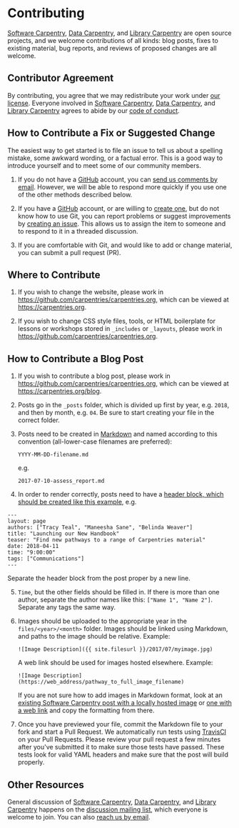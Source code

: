 # Contributing

[Software Carpentry][swc-site], [Data Carpentry][dc-site], and [Library Carpentry][lc-site] are open source projects,
and we welcome contributions of all kinds:
blog posts,
fixes to existing material,
bug reports,
and reviews of proposed changes are all welcome.

## Contributor Agreement

By contributing,
you agree that we may redistribute your work under [our license](LICENSE.md).
Everyone involved in [Software Carpentry][swc-site], [Data Carpentry][dc-site], and [Library Carpentry][lc-site] 
agrees to abide by our [code of conduct][conduct].


## How to Contribute a Fix or Suggested Change

The easiest way to get started is to file an issue
to tell us about a spelling mistake,
some awkward wording,
or a factual error.
This is a good way to introduce yourself
and to meet some of our community members.

1.  If you do not have a [GitHub][github] account,
    you can [send us comments by email][contact].
    However,
    we will be able to respond more quickly if you use one of the other methods described below.

2.  If you have a [GitHub][github] account,
    or are willing to [create one][github-join],
    but do not know how to use Git,
    you can report problems or suggest improvements by [creating an issue][issues].
    This allows us to assign the item to someone
    and to respond to it in a threaded discussion.

3.  If you are comfortable with Git,
    and would like to add or change material,
    you can submit a pull request (PR).

## Where to Contribute

1.  If you wish to change the website,
    please work in <https://github.com/carpentries/carpentries.org>,
    which can be viewed at <https://carpentries.org>.

2.  If you wish to change CSS style files, tools,
    or HTML boilerplate for lessons or workshops stored in `_includes` or `_layouts`,
    please work in <https://github.com/carpentries/carpentries.org>.

## How to Contribute a Blog Post

1.  If you wish to contribute a blog post,
    please work in <https://github.com/carpentries/carpentries.org>,
    which can be viewed at <https://carpentries.org/blog>.
    
2.  Posts go in the `_posts` folder, which is divided up first by year,
    e.g. `2018`, and then by month, e.g. `04`. Be sure to start creating your file in
    the correct folder. 
    
3.  Posts need to be created in [Markdown](https://guides.github.com/features/mastering-markdown/) and named 
    according to this convention (all-lower-case filenames are preferred):
    
    `YYYY-MM-DD-filename.md`
    
    e.g. 
    
    `2017-07-10-assess_report.md`
    
4.  In order to render correctly, posts need to have a [header block, which should be created like this example](https://raw.githubusercontent.com/carpentries/carpentries.org/main/_posts/2018/04/2018-04-11-launch-handbook.md), e.g.

```
---
layout: page
authors: ["Tracy Teal", "Maneesha Sane", "Belinda Weaver"]
title: "Launching our New Handbook"
teaser: "Find new pathways to a range of Carpentries material"
date: 2018-04-11
time: "9:00:00"
tags: ["Communications"]
---
```

Separate the header block from the post proper by a new line. 
    
5.  `Time`, but the other fields should be filled in. If there is more than one author,
    separate the author names like this: `["Name 1", "Name 2"]`. Separate any tags the same way.
    
6.  Images should be uploaded to the appropriate year in the `files/<year>/<month>` folder. Images should be linked using 
    Markdown, and paths to the image should be relative. 
    Example: 
    ```
    ![Image Description]({{ site.filesurl }}/2017/07/myimage.jpg)
    ```
    A web link should be used for images hosted elsewhere. 
    Example: 
    ``` 
    ![Image Description](https://web_address/pathway_to_full_image_filename)
    ```
    
    If you are not sure how to add images in Markdown format, look at an [existing Software Carpentry post with a locally hosted image](https://raw.githubusercontent.com/swcarpentry/website/main/_posts/2017/06/2017-06-19-mqu-ttt.md) or [one with a web link](https://raw.githubusercontent.com/swcarpentry/website/main/_posts/2017/07/2017-07-10-assess_report.md) and copy the formatting from there.
    
7.  Once you have previewed your file, commit the Markdown file to your fork and start a Pull Request. We automatically run tests using [TravisCI](https://travis-ci.org/) on your Pull Requests. Please review your pull request a few minutes after you've submitted it to make sure those tests have passed. These tests look for valid YAML headers and make sure that the post will build properly.
  
## Other Resources

General discussion of [Software Carpentry][swc-site], [Data Carpentry][dc-site], and [Library Carpentry][lc-site] 
happens on the [discussion mailing list][discuss-list],
which everyone is welcome to join.
You can also [reach us by email][contact].

[contact]: mailto:{{site.contact}}
[conduct]: https://docs.carpentries.org/topic_folders/policies/code-of-conduct.html
[dc-issues]: https://github.com/issues?q=user%3Adatacarpentry
[dc-lessons]: https://datacarpentry.org/lessons/
[dc-site]: https://datacarpentry.org/
[discuss-list]: http://lists.software-carpentry.org/listinfo/discuss
[github]: http://github.com
[github-flow]: https://guides.github.com/introduction/flow/
[github-join]: https://github.com/join
[issues]: https://github.com/carpentries/carpentries.org/issues/
[repo]: https://github.com/carpentries/carpentries.org/
[swc-issues]: https://github.com/issues?q=user%3Aswcarpentry
[swc-lessons]: http://software-carpentry.org/lessons/
[swc-site]: http://software-carpentry.org/
[lc-issues]: https://github.com/issues?q=user%3Adatacarpentry
[lc-lessons]: https://librarycarpentry.org/lessons/
[lc-site]: https://librarycarpentry.org/
[discuss-list]: https://carpentries.topicbox.com/groups/discuss-library-carpentry
